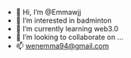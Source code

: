 - 👋 Hi, I’m @Emmawjj
- 👀 I’m interested in badminton
- 🌱 I’m currently learning web3.0
- 💞️ I’m looking to collaborate on ...
- 📫 wenemma94@gmail.com

<!---
Emmawjj/Emmawjj is a ✨ special ✨ repository because its `README.md` (this file) appears on your GitHub profile.
You can click the Preview link to take a look at your changes.
--->
